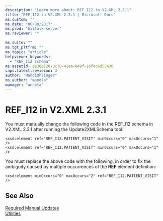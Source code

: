 ```yaml
---
description: "Learn more about: REF_I12 in V2.XML 2.3.1"
title: "REF_I12 in V2.XML 2.3.1 | Microsoft Docs"
ms.custom: ""
ms.date: "06/08/2017"
ms.prod: "biztalk-server"
ms.reviewer: ""

ms.suite: ""
ms.tgt_pltfrm: ""
ms.topic: "article"
helpviewer_keywords: 
  - "REF_I12 schema"
ms.assetid: de30b128-3c70-41ea-849f-16f4c6d55430
caps.latest.revision: 3
author: "MandiOhlinger"
ms.author: "mandia"
manager: "anneta"
---
```

# REF_I12 in V2.XML 2.3.1
You must manually change the following code in the REF_I12 schema in V2.XML 2.3.1 after running the Update2XMLSchema tool:  
  
```  
<xsd:element ref="REF_I12.PATIENT_VISIT" minOccurs="0" maxOccurs="1" />  
<xsd:element ref="REF_I12.PATIENT_VISIT" minOccurs="0" maxOccurs="1" />  
```  
  
 You must replace the above code with the following, in order to fix the ambiguity caused by multiple occurrences of the **REF** element definition:  
  
```  
<xsd:element minOccurs="0" maxOccurs="2" ref="REF_I12.PATIENT_VISIT" />  
```  
  
## See Also  
 [Required Manual Updates](../../adapters-and-accelerators/accelerator-hl7/required-manual-updates.md)   
 [Utilities](../../adapters-and-accelerators/accelerator-hl7/utilities2.md)
